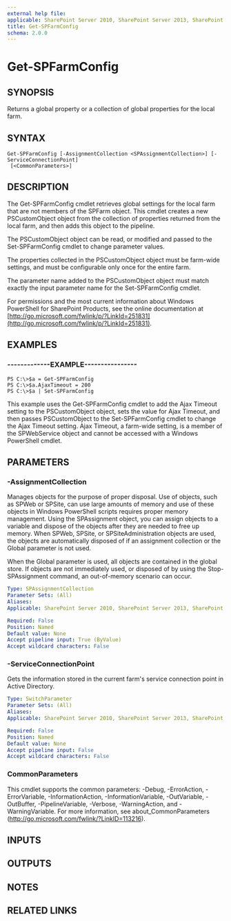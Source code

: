 ```yaml
---
external help file: 
applicable: SharePoint Server 2010, SharePoint Server 2013, SharePoint Server 2016, SharePoint Server 2019
title: Get-SPFarmConfig
schema: 2.0.0
---
```


# Get-SPFarmConfig

## SYNOPSIS

Returns a global property or a collection of global properties for the local farm.



## SYNTAX

```
Get-SPFarmConfig [-AssignmentCollection <SPAssignmentCollection>] [-ServiceConnectionPoint]
 [<CommonParameters>]
```

## DESCRIPTION
The Get-SPFarmConfig cmdlet retrieves global settings for the local farm that are not members of the SPFarm object.
This cmdlet creates a new PSCustomObject object from the collection of properties returned from the local farm, and then adds this object to the pipeline. 

The PSCustomObject object can be read, or modified and passed to the Set-SPFarmConfig cmdlet to change parameter values.

The properties collected in the PSCustomObject object must be farm-wide settings, and must be configurable only once for the entire farm.

The parameter name added to the PSCustomObject object must match exactly the input parameter name for the Set-SPFarmConfig cmdlet.

For permissions and the most current information about Windows PowerShell for SharePoint Products, see the online documentation at [http://go.microsoft.com/fwlink/p/?LinkId=251831](http://go.microsoft.com/fwlink/p/?LinkId=251831).

## EXAMPLES

### -------------EXAMPLE---------------- 
```
PS C:\>$a = Get-SPFarmConfig
PS C:\>$a.AjaxTimeout = 200
PS C:\>$a | Set-SPFarmConfig
```

This example uses the Get-SPFarmConfig cmdlet to add the Ajax Timeout setting to the PSCustomObject object, sets the value for Ajax Timeout, and then passes PSCustomObject to the Set-SPFarmConfig cmdlet to change the Ajax Timeout setting. Ajax Timeout, a farm-wide setting, is a member of the SPWebService object and cannot be accessed with a Windows PowerShell cmdlet.

## PARAMETERS

### -AssignmentCollection
Manages objects for the purpose of proper disposal. Use of objects, such as SPWeb or SPSite, can use large amounts of memory and use of these objects in Windows PowerShell scripts requires proper memory management. Using the SPAssignment object, you can assign objects to a variable and dispose of the objects after they are needed to free up memory. When SPWeb, SPSite, or SPSiteAdministration objects are used, the objects are automatically disposed of if an assignment collection or the Global parameter is not used.

When the Global parameter is used, all objects are contained in the global store. If objects are not immediately used, or disposed of by using the Stop-SPAssignment command, an out-of-memory scenario can occur.

```yaml
Type: SPAssignmentCollection
Parameter Sets: (All)
Aliases: 
Applicable: SharePoint Server 2010, SharePoint Server 2013, SharePoint Server 2016, SharePoint Server 2019

Required: False
Position: Named
Default value: None
Accept pipeline input: True (ByValue)
Accept wildcard characters: False
```

### -ServiceConnectionPoint
Gets the information stored in the current farm's service connection point in Active Directory.

```yaml
Type: SwitchParameter
Parameter Sets: (All)
Aliases: 
Applicable: SharePoint Server 2010, SharePoint Server 2013, SharePoint Server 2016, SharePoint Server 2019

Required: False
Position: Named
Default value: None
Accept pipeline input: False
Accept wildcard characters: False
```

### CommonParameters
This cmdlet supports the common parameters: -Debug, -ErrorAction, -ErrorVariable, -InformationAction, -InformationVariable, -OutVariable, -OutBuffer, -PipelineVariable, -Verbose, -WarningAction, and -WarningVariable. For more information, see about_CommonParameters (http://go.microsoft.com/fwlink/?LinkID=113216).

## INPUTS

## OUTPUTS

## NOTES

## RELATED LINKS


